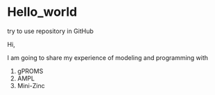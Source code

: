 # Hello_world
try to use repository in GitHub


Hi,

I am going to share my experience of modeling and programming with

1) gPROMS
2) AMPL
3) Mini-Zinc


